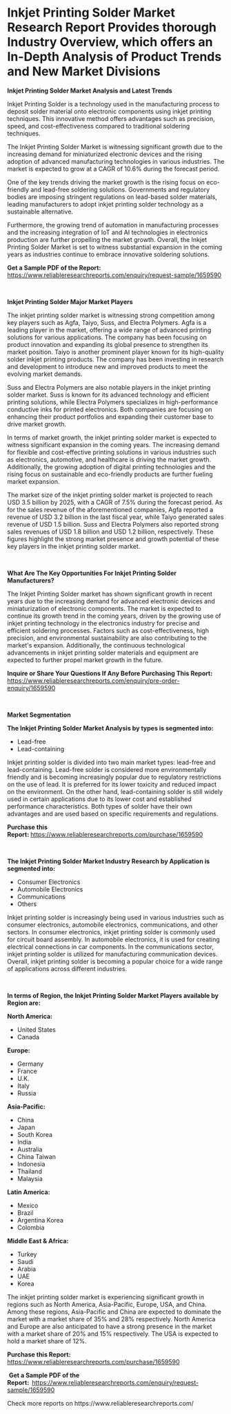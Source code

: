 <p><h1>Inkjet Printing Solder Market Research Report Provides thorough Industry Overview, which offers an In-Depth Analysis of Product Trends and New Market Divisions</h1></p><p><strong>Inkjet Printing Solder Market Analysis and Latest Trends</strong></p>
<p><p>Inkjet Printing Solder is a technology used in the manufacturing process to deposit solder material onto electronic components using inkjet printing techniques. This innovative method offers advantages such as precision, speed, and cost-effectiveness compared to traditional soldering techniques.</p><p>The Inkjet Printing Solder Market is witnessing significant growth due to the increasing demand for miniaturized electronic devices and the rising adoption of advanced manufacturing technologies in various industries. The market is expected to grow at a CAGR of 10.6% during the forecast period.</p><p>One of the key trends driving the market growth is the rising focus on eco-friendly and lead-free soldering solutions. Governments and regulatory bodies are imposing stringent regulations on lead-based solder materials, leading manufacturers to adopt inkjet printing solder technology as a sustainable alternative.</p><p>Furthermore, the growing trend of automation in manufacturing processes and the increasing integration of IoT and AI technologies in electronics production are further propelling the market growth. Overall, the Inkjet Printing Solder Market is set to witness substantial expansion in the coming years as industries continue to embrace innovative soldering solutions.</p></p>
<p><strong>Get a Sample PDF of the Report:&nbsp;</strong> <a href="https://www.reliableresearchreports.com/enquiry/request-sample/1659590">https://www.reliableresearchreports.com/enquiry/request-sample/1659590</a></p>
<p>&nbsp;</p>
<p><strong>Inkjet Printing Solder Major Market Players</strong></p>
<p><p>The inkjet printing solder market is witnessing strong competition among key players such as Agfa, Taiyo, Suss, and Electra Polymers. Agfa is a leading player in the market, offering a wide range of advanced printing solutions for various applications. The company has been focusing on product innovation and expanding its global presence to strengthen its market position. Taiyo is another prominent player known for its high-quality solder inkjet printing products. The company has been investing in research and development to introduce new and improved products to meet the evolving market demands.</p><p>Suss and Electra Polymers are also notable players in the inkjet printing solder market. Suss is known for its advanced technology and efficient printing solutions, while Electra Polymers specializes in high-performance conductive inks for printed electronics. Both companies are focusing on enhancing their product portfolios and expanding their customer base to drive market growth.</p><p>In terms of market growth, the inkjet printing solder market is expected to witness significant expansion in the coming years. The increasing demand for flexible and cost-effective printing solutions in various industries such as electronics, automotive, and healthcare is driving the market growth. Additionally, the growing adoption of digital printing technologies and the rising focus on sustainable and eco-friendly products are further fueling market expansion.</p><p>The market size of the inkjet printing solder market is projected to reach USD 3.5 billion by 2025, with a CAGR of 7.5% during the forecast period. As for the sales revenue of the aforementioned companies, Agfa reported a revenue of USD 3.2 billion in the last fiscal year, while Taiyo generated sales revenue of USD 1.5 billion. Suss and Electra Polymers also reported strong sales revenues of USD 1.8 billion and USD 1.2 billion, respectively. These figures highlight the strong market presence and growth potential of these key players in the inkjet printing solder market.</p></p>
<p>&nbsp;</p>
<p><strong>What Are The Key Opportunities For Inkjet Printing Solder Manufacturers?</strong></p>
<p><p>The Inkjet Printing Solder market has shown significant growth in recent years due to the increasing demand for advanced electronic devices and miniaturization of electronic components. The market is expected to continue its growth trend in the coming years, driven by the growing use of inkjet printing technology in the electronics industry for precise and efficient soldering processes. Factors such as cost-effectiveness, high precision, and environmental sustainability are also contributing to the market's expansion. Additionally, the continuous technological advancements in inkjet printing solder materials and equipment are expected to further propel market growth in the future.</p></p>
<p><strong>Inquire or Share Your Questions If Any Before Purchasing This Report:</strong> <a href="https://www.reliableresearchreports.com/enquiry/pre-order-enquiry/1659590">https://www.reliableresearchreports.com/enquiry/pre-order-enquiry/1659590</a></p>
<p>&nbsp;</p>
<p><strong>Market Segmentation</strong></p>
<p><strong>The Inkjet Printing Solder Market Analysis by types is segmented into:</strong></p>
<p><ul><li>Lead-free</li><li>Lead-containing</li></ul></p>
<p><p>Inkjet printing solder is divided into two main market types: lead-free and lead-containing. Lead-free solder is considered more environmentally friendly and is becoming increasingly popular due to regulatory restrictions on the use of lead. It is preferred for its lower toxicity and reduced impact on the environment. On the other hand, lead-containing solder is still widely used in certain applications due to its lower cost and established performance characteristics. Both types of solder have their own advantages and are used based on specific requirements and regulations.</p></p>
<p><strong>Purchase this Report:&nbsp;</strong><a href="https://www.reliableresearchreports.com/purchase/1659590">https://www.reliableresearchreports.com/purchase/1659590</a></p>
<p>&nbsp;</p>
<p><strong>The Inkjet Printing Solder Market Industry Research by Application is segmented into:</strong></p>
<p><ul><li>Consumer Electronics</li><li>Automobile Electronics</li><li>Communications</li><li>Others</li></ul></p>
<p><p>Inkjet printing solder is increasingly being used in various industries such as consumer electronics, automobile electronics, communications, and other sectors. In consumer electronics, inkjet printing solder is commonly used for circuit board assembly. In automobile electronics, it is used for creating electrical connections in car components. In the communications sector, inkjet printing solder is utilized for manufacturing communication devices. Overall, inkjet printing solder is becoming a popular choice for a wide range of applications across different industries.</p></p>
<p>&nbsp;</p>
<p><strong>In terms of Region, the Inkjet Printing Solder Market Players available by Region are:</strong></p>
<p>
    <p> <strong> North America: </strong>
        <ul>
            <li>United States</li>
            <li>Canada</li>
        </ul>
        </p> 
    <p> <strong> Europe: </strong>
        <ul>
            <li>Germany</li>
            <li>France</li>
            <li>U.K.</li>
            <li>Italy</li>
            <li>Russia</li>
        </ul>
        </p> 
    <p> <strong> Asia-Pacific: </strong>
        <ul>
            <li>China</li>
            <li>Japan</li>
            <li>South Korea</li>
            <li>India</li>
            <li>Australia</li>
            <li>China Taiwan</li>
            <li>Indonesia</li>
            <li>Thailand</li>
            <li>Malaysia</li>
        </ul>
        </p> 
    <p> <strong> Latin America: </strong>
        <ul>
            <li>Mexico</li>
            <li>Brazil</li>
            <li>Argentina Korea</li>
            <li>Colombia</li>
        </ul>
        </p> 
    <p> <strong> Middle East & Africa: </strong>
        <ul>
            <li>Turkey</li>
            <li>Saudi</li>
            <li>Arabia</li>
            <li>UAE</li>
            <li>Korea</li>
        </ul>
    </p>
    </p>
<p><p>The inkjet printing solder market is experiencing significant growth in regions such as North America, Asia-Pacific, Europe, USA, and China. Among these regions, Asia-Pacific and China are expected to dominate the market with a market share of 35% and 28% respectively. North America and Europe are also anticipated to have a strong presence in the market with a market share of 20% and 15% respectively. The USA is expected to hold a market share of 12%.</p></p>
<p><strong>Purchase this Report: </strong><a href="https://www.reliableresearchreports.com/purchase/1659590">https://www.reliableresearchreports.com/purchase/1659590</a></p>
<p>&nbsp;<strong>Get a Sample PDF of the Report:&nbsp;&nbsp;</strong><a href="https://www.reliableresearchreports.com/enquiry/request-sample/1659590">https://www.reliableresearchreports.com/enquiry/request-sample/1659590</a></p>
<p><strong></strong></p>
<p>Check more reports on https://www.reliableresearchreports.com/</p>